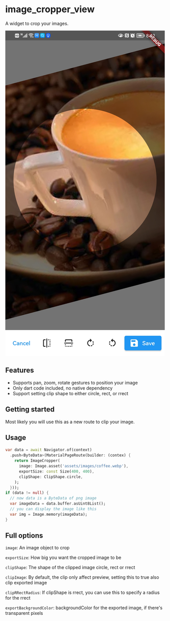 # image_cropper_view

A widget to crop your images.

![](https://raw.githubusercontent.com/gliheng/image_cropper_view/master/image_cropper_view.jpg)

## Features
- Supports pan, zoom, rotate gestures to position your image
- Only dart code included, no native dependency
- Support setting clip shape to either circle, rect, or rrect


## Getting started

Most likely you will use this as a new route to clip your image.

## Usage

```dart
var data = await Navigator.of(context)
  .push<ByteData>(MaterialPageRoute(builder: (contex) {
    return ImageCropper(
      image: Image.asset('assets/images/coffee.webp'),
      exportSize: const Size(400, 400),
      clipShape: ClipShape.circle,
    );
  }));
if (data != null) {
  // now data is a ByteData of png image
  var imageData = data.buffer.asUint8List();
  // you can display the image like this
  var img = Image.memory(imageData);
}
```

## Full options
`image`: An image object to crop

`exportSize`: How big you want the cropped image to be

`clipShape`: The shape of the clipped image circle, rect or rrect

`clipImage`: By default, the clip only affect preview, setting this to true also clip exported image

`clipRRectRadius`: If clipShape is rrect, you can use this to specify a radius for the rrect

`exportBackgroundColor`: backgroundColor for the exported image, if there's transparent pixels
